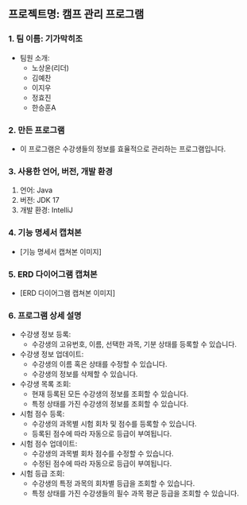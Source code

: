 ## 프로젝트명: 캠프 관리 프로그램

### 1. 팀 이름: 기가막히조
   - 팀원 소개:
     - 노상윤(리더)
     - 김예찬
     - 이지우
     - 정효진
     - 한승훈A

### 2. 만든 프로그램
   - 이 프로그램은 수강생들의 정보를 효율적으로 관리하는 프로그램입니다.

### 3. 사용한 언어, 버전, 개발 환경
   1. 언어: Java
   2. 버전: JDK 17
   3. 개발 환경: IntelliJ

### 4. 기능 명세서 캡쳐본
   - [기능 명세서 캡쳐본 이미지]

### 5. ERD 다이어그램 캡쳐본
   - [ERD 다이어그램 캡쳐본 이미지]

### 6. 프로그램 상세 설명
- 수강생 정보 등록:
    - 수강생의 고유번호, 이름, 선택한 과목, 기분 상태를 등록할 수 있습니다.
- 수강생 정보 업데이트:
    - 수강생의 이름 혹은 상태를 수정할 수 있습니다.
    - 수강생의 정보를 삭제할 수 있습니다.
- 수강생 목록 조회:
    - 현재 등록된 모든 수강생의 정보를 조회할 수 있습니다.
    - 특정 상태를 가진 수강생의 정보를 조회할 수 있습니다.
- 시험 점수 등록:
    - 수강생의 과목별 시험 회차 및 점수를 등록할 수 있습니다.
    - 등록된 점수에 따라 자동으로 등급이 부여됩니다.
- 시험 점수 업데이트:
    - 수강생의 과목별 회차 점수를 수정할 수 있습니다.
    - 수정된 점수에 따라 자동으로 등급이 부여됩니다.
- 시험 등급 조회:
    - 수강생의 특정 과목의 회차별 등급을 조회할 수 있습니다.
    - 특정 상태를 가진 수강생들의 필수 과목 평균 등급을 조회할 수 있습니다.